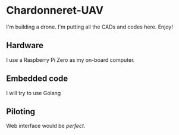 # Chardonneret-UAV

I'm building a drone. I'm putting all the CADs and codes here. Enjoy!

## Hardware

I use a Raspberry Pi Zero as my on-board computer.

## Embedded code

I will try to use Golang

## Piloting

Web interface would be _perfect_.
